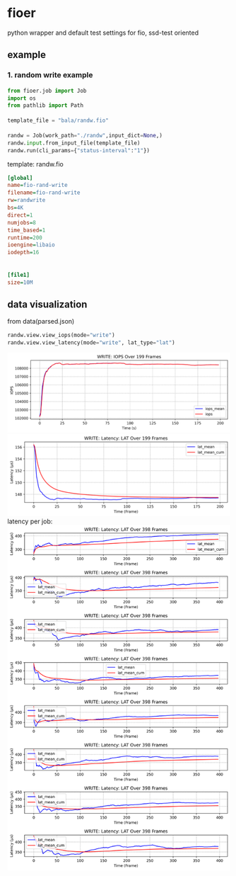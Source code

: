 # fioer
python wrapper and default test settings for fio, ssd-test oriented


## example 
### 1. random write example

```python
from fioer.job import Job
import os
from pathlib import Path

template_file = "bala/randw.fio"

randw = Job(work_path="./randw",input_dict=None,)
randw.input.from_input_file(template_file)
randw.run(cli_params={"status-interval":"1"})
```

template: randw.fio
```ini
[global]
name=fio-rand-write
filename=fio-rand-write
rw=randwrite
bs=4K
direct=1
numjobs=8
time_based=1
runtime=200
ioengine=libaio
iodepth=16


[file1]
size=10M


```


## data visualization
from data(parsed.json)

```python
randw.view.view_iops(mode="write")
randw.view.view_latency(mode="write", lat_type="lat")
```

![iops](./images/iops.png)
![latency-total](./images/latency.png)
latency per job:
![latency-total](./images/lat_perjob.png)